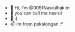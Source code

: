 - 👋 Hi, I’m @0051Nasrulhakim
- 👀 you can call me nasrul
- 💞️ :)
- 📫 im from pekalongan :*

<!---
0051Nasrulhakim/0051Nasrulhakim is a ✨ special ✨ repository because its `README.md` (this file) appears on your GitHub profile.
You can click the Preview link to take a look at your changes.
--->

